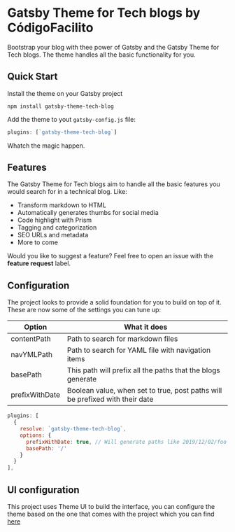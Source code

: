 # Gatsby Theme for Tech blogs by CódigoFacilito

Bootstrap your blog with thee power of Gatsby and the Gatsby Theme for Tech blogs. The theme handles all the basic functionality for you.

## Quick Start

Install the theme on your Gatsby project

```shell
npm install gatsby-theme-tech-blog
```

Add the theme to yout `gatsby-config.js` file:

```javascript
plugins: [`gatsby-theme-tech-blog`]
```

Whatch the magic happen.

## Features
The Gatsby Theme for Tech blogs aim to handle all the basic features you would search for in a technical blog.  Like:

* Transform markdown to HTML
* Automatically generates thumbs for social media
* Code highlight with Prism
* Tagging and categorization
* SEO URLs and metadata
* More to come

Would you like to suggest a feature? Feel free to open an issue with the **feature request** label.

## Configuration
The project looks to provide a solid foundation for you to build on top of it. These are now some of the settings you can tune up:

| Option         | What it does                                                                 |
|----------------|------------------------------------------------------------------------------|
| contentPath    | Path to search for markdown files                                            |
| navYMLPath     | Path to search for YAML file with navigation items                           |
| basePath       | This path will prefix all the paths that the blogs generate                  |
| prefixWithDate | Boolean value, when set to true, post paths will be prefixed with their date |

```javascript
plugins: [
  {
    resolve: `gatsby-theme-tech-blog`,
    options: {
      prefixWithDate: true, // Will generate paths like 2019/12/02/foo
      basePath: '/'
    }
  }
],
```

## UI configuration
This project uses Theme UI to build the interface, you can configure the theme based on the one that comes with the project which you can find [here](https://github.com/codigofacilito/tech-blog/blob/master/gatsby-theme-tech-blog/src/theme.js)